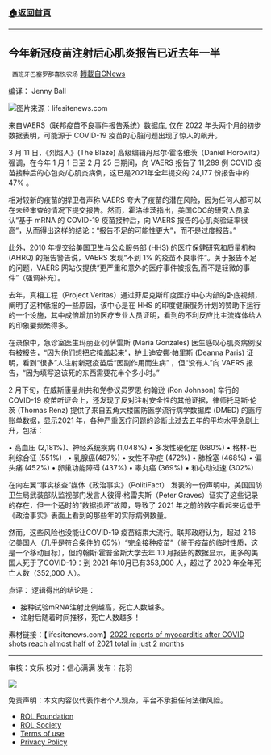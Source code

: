 ###  [:house:返回首頁](https://github.com/ourhimalayas/txt)
---


## 今年新冠疫苗注射后心肌炎报告已近去年一半
` 西班牙巴塞罗那喜悦农场` [轉載自GNews](https://gnews.org/zh-hans/2189890/)

编译： Jenny Ball

![](https://assets.gnews.org/wp-content/uploads/2022/03/image-2104-edited.png)图片来源：lifesitenews.com

来自VAERS（联邦疫苗不良事件报告系统）数据库, 仅在 2022 年头两个月的初步数据表明，可能源于 COVID-19 疫苗的心脏问题出现了惊人的飙升。

3 月 11 日，《烈焰人》(The Blaze) 高级编辑丹尼尔·霍洛维茨（Daniel Horowitz）强调，在今年 1 月 1 日至 2 月 25 日期间，向 VAERS 报告了 11,289 例 COVID 疫苗接种后的心包炎/心肌炎病例，这已是2021年全年提交的 24,177 份报告中的 47% 。

相对较新的疫苗的捍卫者声称 VAERS 夸大了疫苗的潜在风险，因为任何人都可以在未经审查的情况下提交报告。然而，霍洛维茨指出，美国CDC的研究人员承认“基于 mRNA 的 COVID-19 疫苗接种后，向 VAERS 报告的心肌炎验证率很高”，从而得出这样的结论：“报告不足的可能性更大”，而不是过度报告。”

此外，2010 年提交给美国卫生与公众服务部 (HHS) 的医疗保健研究和质量机构 (AHRQ) 的报告警告说，VAERS 发现“不到 1% 的疫苗不良事件”。关于报告不足的问题，VAERS 网站仅提供“更严重和意外的医疗事件被报告,而不是轻微的事件”（强调补充）。

去年，真相工程（Project Veritas）通过菲尼克斯印度医疗中心内部的卧底视频，阐明了这种低报的一些原因，该中心是在 HHS 的印度健康服务计划的赞助下运行的一个设施，其中成倍增加的医疗专业人员证明，看到的不利反应比主流媒体给人的印象要频繁得多。

在录像中，急诊室医生玛丽亚·冈萨雷斯 (Maria Gonzales) 医生感叹心肌炎病例没有被报告，“因为他们想把它掩盖起来”，护士迪安娜·帕里斯 (Deanna Paris) 证明，看到“很多”人注射新冠疫苗后“因副作用而生病” ，但“没有人”向 VAERS 报告，“因为填写这该死的东西需要花半个多小时。”

2 月下旬，在威斯康星州共和党参议员罗恩·约翰逊 (Ron Johnson) 举行的 COVID-19 疫苗听证会上，还发现了反对注射安全性的其他证据，律师托马斯·伦茨 (Thomas Renz) 提供了来自五角大楼国防医学流行病学数据库 (DMED) 的医疗账单数据，显示2021 年，各种严重医疗问题的诊断比过去五年的平均水平急剧上升，包括：

• 高血压 (2,181%)、神经系统疾病 (1,048%)
• 多发性硬化症 (680%)
• 格林-巴利综合征 (551%) ,
• 乳腺癌(487%)
• 女性不孕症 (472%)
• 肺栓塞 (468%)
• 偏头痛 (452%)
• 卵巢功能障碍 (437%)
• 睾丸癌 (369%)
• 和心动过速 (302%)

在向左翼“事实核查”媒体《政治事实》（PolitiFact） 发表的一份声明中，美国国防卫生局武装部队监视部门发言人彼得·格雷夫斯（Peter Graves）证实了这些记录的存在，但一个适时的“数据损坏”故障，导致了 2021 年之前的数字看起来远低于 《政治事实》表面上看到的那些年的实际病例数量。

然而，这些风险也没能让COVID-19 疫苗结束大流行。联邦政府认为，超过 2.16 亿美国人（几乎是符合条件的 65%）“完全接种疫苗”（鉴于疫苗的临时性质，这是一个移动目标），但约翰斯·霍普金斯大学去年 10 月报告的数据显示，更多的美国人死于了COVID-19：到 2021 年10月已有353,000 人，超过了 2020 年全年死亡人数（352,000 人）。

点评： 逻辑得出的结论是：

- 接种试验mRNA注射比例越高，死亡人数越多。
- 注射后随着时间推移，死亡人数越多！


素材链接：【lifesitenews.com】[2022 reports of myocarditis after COVID shots reach almost half of 2021 total in just 2 months](https://www.lifesitenews.com/news/2022-reports-of-myocarditis-after-covid-shots-reach-almost-half-of-2021-total-in-just-2-months/)

* * *

审核：文乐
校对：信心满满
发布：花羽

![](https://assets.gnews.org/wp-content/uploads/2022/03/西喜-11.jpeg)

 

免责声明：本文内容仅代表作者个人观点，平台不承担任何法律风险。

- [ROL Foundation](https://rolfoundation.org/)
- [ROL Society](https://rolsociety.org/)
- [Terms of use](https://gnews.org/terms-of-use-3/)
- [Privacy Policy](https://gnews.org/privacy-policy/)
